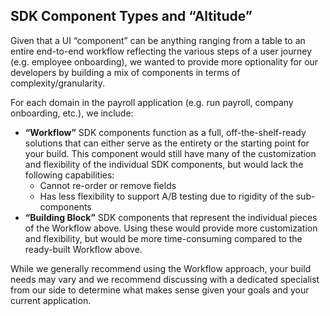 ## SDK Component Types and “Altitude”

Given that a UI “component” can be anything ranging from a table to an entire end-to-end workflow reflecting the various steps of a user journey (e.g. employee onboarding), we wanted to provide more optionality for our developers by building a mix of components in terms of complexity/granularity.

For each domain in the payroll application (e.g. run payroll, company onboarding, etc.), we include:

- **“Workflow”** SDK components function as a full, off-the-shelf-ready solutions that can either serve as the entirety or the starting point for your build. This component would still have many of the customization and flexibility of the individual SDK components, but would lack the following capabilities:
  - Cannot re-order or remove fields
  - Has less flexibility to support A/B testing due to rigidity of the sub-components
- **“Building Block”** SDK components that represent the individual pieces of the Workflow above. Using these would provide more customization and flexibility, but would be more time-consuming compared to the ready-built Workflow above.

While we generally recommend using the Workflow approach, your build needs may vary and we recommend discussing with a dedicated specialist from our side to determine what makes sense given your goals and your current application.
